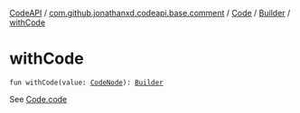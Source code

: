 [CodeAPI](../../../index.md) / [com.github.jonathanxd.codeapi.base.comment](../../index.md) / [Code](../index.md) / [Builder](index.md) / [withCode](.)

# withCode

`fun withCode(value: `[`CodeNode`](../-code-node/index.md)`): `[`Builder`](index.md)

See [Code.code](../code.md)

